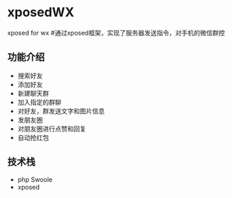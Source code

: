 # xposedWX
xposed for wx
#通过xposed框架，实现了服务器发送指令，对手机的微信群控

## 功能介绍
- 搜索好友
- 添加好友
- 新建聊天群
- 加入指定的群聊
- 对好友，群发送文字和图片信息
- 发朋友圈
- 对朋友圈进行点赞和回复
- 自动抢红包

## 技术栈
- php Swoole
- xposed
